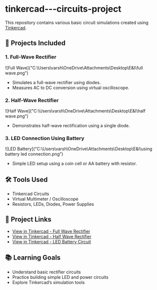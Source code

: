 # tinkercad---circuits-project

This repository contains various basic circuit simulations created using [Tinkercad](https://www.tinkercad.com/).

## 🔧 Projects Included

### 1. Full-Wave Rectifier
![Full Wave]("C:\Users\varsh\OneDrive\Attachments\Desktop\E&I\full wave.png")
- Simulates a full-wave rectifier using diodes.
- Measures AC to DC conversion using virtual oscilloscope.

### 2. Half-Wave Rectifier
![Half Wave]("C:\Users\varsh\OneDrive\Attachments\Desktop\E&I\half wave.png")
- Demonstrates half-wave rectification using a single diode.

### 3. LED Connection Using Battery
![LED Battery]("C:\Users\varsh\OneDrive\Attachments\Desktop\E&I\using battery led connection.png")
- Simple LED setup using a coin cell or AA battery with resistor.

## 🛠️ Tools Used
- Tinkercad Circuits
- Virtual Multimeter / Oscilloscope
- Resistors, LEDs, Diodes, Power Supplies

## 🔗 Project Links
- [View in Tinkercad - Full Wave Rectifier](https://www.tinkercad.com/things/jjRJrPTBBBH-stunning-vihelmo/editel?returnTo=%2Fdashboard%2Fdesigns%2Fcircuits&sharecode=_NPEgN4q5T14zAzXK7kGhzfX-bnp2_sUvQFMibXotqs)
- [View in Tinkercad - Half Wave Rectifier](https://www.tinkercad.com/things/kyLdN8eX0wP-amazing-gaaris/editel?returnTo=%2Fdashboard%2Fdesigns%2Fcircuits&sharecode=SxP5QLgxpT2dnS5FwOu12pJH9V9OZZZrMyKcpsSWvkI)
- [View in Tinkercad - LED Battery Circuit](https://www.tinkercad.com/things/k71rs5qpuqj-smashing-esboo/editel?returnTo=%2Fdashboard%2Fdesigns%2Fcircuits&sharecode=6yXOub1CFImw_JSLn5oQbZ5HjtjH1Pt7c2MD51qtSXk)


## 📚 Learning Goals
- Understand basic rectifier circuits
- Practice building simple LED and power circuits
- Explore Tinkercad’s simulation tools

